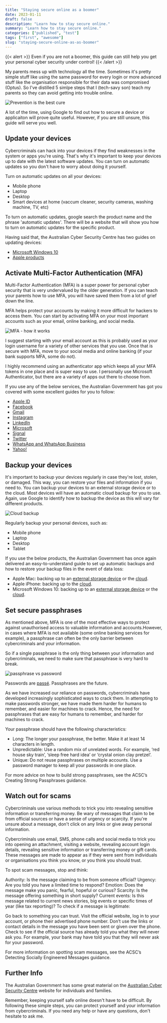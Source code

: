 ```yaml
---
title: "Staying secure online as a boomer"
date: 2023-01-11
draft: false
description: "Learn how to stay secure online."
summary: "Learn how to stay secure online."
categories: ["published", "test"]
tags: ["first", "awesome"]
slug: "staying-secure-online-as-as-boomer"
---
```


{{< alert >}}
Even if you are not a boomer, this guide can still help you get your personal cyber security under control!
{{< /alert >}}

My parents mess up with technology all the time. Sometimes it's pretty simple stuff like using the same password for every login or more advanced stuff like the organisation responsible for their data was compromised (Optus). So I've distilled 5 simlpe steps that I (tech-savy son) teach my parents so they can avoid getting into trouble online. 

![Prevention is the best cure](boomer.jpg "Thanks son!")

A lot of the time, using Google to find out how to secure a device or applicaiton will prove quite useful. However, if you are still unsure, this guide will serve you well.

## Update your devices

Cybercriminals can hack into your devices if they find weaknesses in the system or apps you're using. That's why it's important to keep your devices up to date with the latest software updates. You can turn on automatic updates so you don't have to worry about doing it yourself.

Turn on automatic updates on all your devices:

- Mobile phone
- Laptop
- Desktop
- Smart devices at home (vaccum cleaner, security cameras, washing machine, TV,  etc)

To turn on automatic updates, google search the product name and the phrase 'automatic updates'. There will be a website that will show you how to turn on automatic updates for the specific product.

Having said that, the Australian Cyber Security Centre has two guides on updating devices:

- [Microsoft Windows 10](https://www.cyber.gov.au/acsc/view-all-content/guidance/update-microsoft-windows)
- [Apple products](https://www.cyber.gov.au/acsc/view-all-content/guidance/update-apple-ios)

## Activate Multi-Factor Authentication (MFA)

Multi-Factor Authentication (MFA) is a super power for personal cyber security that is very undervalued by the older generation. If you can teach your parents how to use MFA, you will have saved them from a lot of grief down the line.

MFA helps protect your accounts by making it more difficult for hackers to access them. You can start by activating MFA on your most important accounts such as your email, online banking, and social media.

![MFA - how it works](mfa.png "Simple, yet very effective")

I suggest starting with your email account as this is probably used as your login username for a variety of other services that you use. Once that is secure with MFA, move to your social media and online banking (if your bank supports MFA, some do not).

I highly recommend using an authenticator app which keeps all your MFA tokens in one place and is super easy to use. I personally use Microsoft Authenticator, but there are a variety of apps out there to choose from.

If you use any of the below services, the Australian Government has got you covered with some excellent guides for you to follow:

- [Apple ID](https://www.cyber.gov.au/acsc/view-all-content/guidance/turning-two-factor-authentication-apple-id)
- [Facebook](https://www.cyber.gov.au/acsc/view-all-content/guidance/turning-two-factor-authentication-facebook)
- [Gmail](https://www.cyber.gov.au/acsc/view-all-content/guidance/securing-google-accounts)
- [Instagram](https://www.cyber.gov.au/acsc/view-all-content/guidance/turning-two-factor-authentication-instagram)
- [LinkedIn](https://www.cyber.gov.au/acsc/view-all-content/guidance/turning-two-factor-authentication-linkedin)
- [Microsoft](https://www.cyber.gov.au/acsc/view-all-content/guidance/securing-microsoft-accounts)
- [Signal](https://www.cyber.gov.au/acsc/view-all-content/guidance/securing-signal)
- [Twitter](https://www.cyber.gov.au/acsc/view-all-content/guidance/turning-two-factor-authentication-twitter)
- [WhatsApp and WhatsApp Business](https://www.cyber.gov.au/acsc/view-all-content/guidance/securing-whatsapp)
- [Yahoo!](https://www.cyber.gov.au/acsc/view-all-content/guidance/turning-two-factor-authentication-yahoo)

## Backup your devices

It's important to backup your devices regularly in case they're lost, stolen, or damaged. This way, you can restore your files and information if you need to. You can backup your devices to an external storage device or to the cloud. Most devices will have an automatic cloud backup for you to use. Again, use Google to identify how to backup the device as this will vary for different products.

![Cloud backup](backup.jpg "Your future self will thank you")

Regularly backup your personal devices, such as:

- Mobile phone
- Laptop
- Desktop
- Tablet

If you use the below products, the Australian Government has once again delivered an easy-to-understand guide to set up automatic backups and how to restore your backup files in the event of data loss:

- Apple Mac: backing up to an [external storage device](https://www.cyber.gov.au/acsc/view-all-content/guidance/backing-and-restoring-your-files-mac-using-external-storage-device) or the [cloud](https://www.cyber.gov.au/acsc/view-all-content/guidance/backing-and-restoring-your-files-mac-cloud).
- Apple iPhone: backing up to the [cloud](https://www.cyber.gov.au/acsc/view-all-content/guidance/backing-and-restoring-your-files-iphone-cloud).
- Microsoft Windows 10: backing up to an [external storage device](https://www.cyber.gov.au/acsc/view-all-content/guidance/backing-and-restoring-your-files-pc-using-external-storage-device) or the [cloud](https://www.cyber.gov.au/acsc/view-all-content/guidance/backing-and-restoring-your-files-pc-cloud).

## Set secure passphrases

As mentioned above, MFA is one of the most effective ways to protect against unauthorised access to valuable information and accounts.However, in cases where MFA is not available (some online banking services for example), a passphrase can often be the only barrier between cybercriminals and your information.

So if a single passphrase is the only thing between your information and cybercriminals, we need to make sure that passphrase is very hard to break.

![passphrase vs password](passphrase.jpg "Using passphrases will dramatically improve your personal cybersecurity. Credit [Cybersecurity Glossary](https://cybersecurityglossary.com/passphrase/)")

Passwords are [passé](https://www.google.com/search?q=passe). Passphrases are the future.

As we have increased our reliance on passwords, cybercriminals have developed increasingly sophisticated ways to crack them. In attempting to make passwords stronger, we have made them harder for humans to remember, and easier for machines to crack. Hence, the need for passphrases that are easy for humans to remember, and harder for machines to crack.

Your passphrase should have the following characteristics:

- Long: The longer your passphrase, the better. Make it at least 14 characters in length.
- Unpredictable: Use a random mix of unrelated words. For example, ‘red house sky train’, ‘sleep free hard idea’ or ‘crystal onion clay pretzel‘.
- Unique: Do not reuse passphrases on multiple accounts. Use a password manager to keep all your passwords in one place.

For more advice on how to build strong passphrases, see the ACSC’s Creating Strong Passphrases guidance.

## Watch out for scams

Cybercriminals use various methods to trick you into revealing sensitive information or transferring money. Be wary of messages that claim to be from official sources or have a sense of urgency or scarcity. If you're unsure about a message, don't click on any links or give away personal information.

Cybercriminals use email, SMS, phone calls and social media to trick you into opening an attachment, visiting a website, revealing account login details, revealing sensitive information or transferring money or gift cards. These messages are made to appear as if they were sent from individuals or organisations you think you know, or you think you should trust.

To spot scam messages, stop and think:

Authority: Is the message claiming to be from someone official?
Urgency: Are you told you have a limited time to respond?
Emotion: Does the message make you panic, fearful, hopeful or curious?
Scarcity: Is the message offering something in short supply?
Current events: Is this message related to current news stories, big events or specific times of year (like tax reporting)?
To check if a message is legitimate:

Go back to something you can trust. Visit the official website, log in to your account, or phone their advertised phone number. Don’t use the links or contact details in the message you have been sent or given over the phone.
Check to see if the official source has already told you what they will never ask you. For example, your bank may have told you that they will never ask for your password.

For more information on spotting scam messages, see the ACSC’s Detecting Socially Engineered Messages guidance.

## Further Info

The Australian Government has some great material on the [Australian Cyber Security Centre](https://www.cyber.gov.au/acsc/individuals-and-families) website for individuals and families.

Remember, keeping yourself safe online doesn't have to be difficult. By following these simple steps, you can protect yourself and your information from cybercriminals. If you need any help or have any questions, don't hesitate to ask me.
